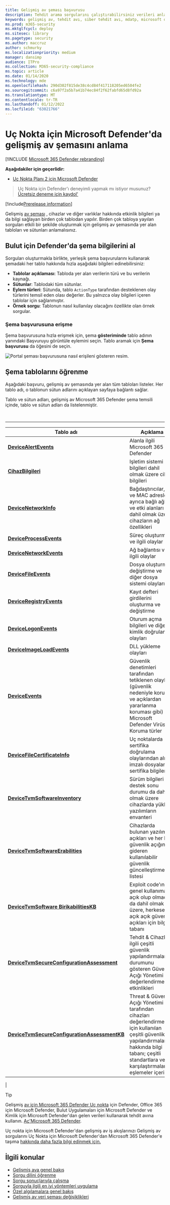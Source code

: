 ```yaml
---
title: Gelişmiş av şeması başvurusu
description: Tehdit arama sorgularını çalıştırabilirsiniz verileri anlamak için gelişmiş av şemasında yer alan tablolar hakkında bilgi öğrenin.
keywords: gelişmiş av, tehdit avı, siber tehdit avı, mdatp, microsoft defender atp, uç nokta için Microsoft Defender, wdatp arama, sorgu, telemetri, şema başvurusu, kusto, tablo, veriler
ms.prod: m365-security
ms.mktglfcycl: deploy
ms.sitesec: library
ms.pagetype: security
ms.author: maccruz
author: schmurky
ms.localizationpriority: medium
manager: dansimp
audience: ITPro
ms.collection: M365-security-compliance
ms.topic: article
ms.date: 01/14/2020
ms.technology: mde
ms.openlocfilehash: 290d302f815de38c4cd84f417118205ed6504fe2
ms.sourcegitcommit: c6a97f2a5b7a41b74ec84f2f62fabfd65d8fd92a
ms.translationtype: MT
ms.contentlocale: tr-TR
ms.lasthandoff: 01/12/2022
ms.locfileid: "63021766"
---
```

# <a name="understand-the-advanced-hunting-schema-in-microsoft-defender-for-endpoint"></a>Uç Nokta için Microsoft Defender'da gelişmiş av şemasını anlama

[!INCLUDE [Microsoft 365 Defender rebranding](../../includes/microsoft-defender.md)]

**Aşağıdakiler için geçerlidir:**
- [Uç Nokta Planı 2 için Microsoft Defender](https://go.microsoft.com/fwlink/?linkid=2154037)

> Uç Nokta için Defender'ı deneyimli yapmak mı istiyor musunuz? [Ücretsiz deneme için kaydol'](https://signup.microsoft.com/create-account/signup?products=7f379fee-c4f9-4278-b0a1-e4c8c2fcdf7e&ru=https://aka.ms/MDEp2OpenTrial?ocid=docs-wdatp-advancedhuntingref-abovefoldlink)

[!include[Prerelease information](../../includes/prerelease.md)]

Gelişmiş [av şeması](advanced-hunting-overview.md) , cihazlar ve diğer varlıklar hakkında etkinlik bilgileri ya da bilgi sağlayan birden çok tablodan yapılır. Birden çok tabloya yayılan sorguları etkili bir şekilde oluşturmak için gelişmiş av şemasında yer alan tabloları ve sütunları anlamalısınız.

## <a name="get-schema-information-in-the-defender-for-cloud"></a>Bulut için Defender'da şema bilgilerini al

Sorguları oluşturmakla birlikte, yerleşik şema başvurularını kullanarak şemadaki her tablo hakkında hızla aşağıdaki bilgileri edinebilirsiniz:

- **Tablolar açıklaması**: Tabloda yer alan verilerin türü ve bu verilerin kaynağı.
- **Sütunlar**: Tablodaki tüm sütunlar.
- **Eylem türleri**: Sütunda, tablo `ActionType` tarafından desteklenen olay türlerini temsil eden olası değerler. Bu yalnızca olay bilgileri içeren tablolar için sağlanmıştır.
- **Örnek sorgu**: Tablonun nasıl kullanılay olacağını özellikte olan örnek sorgular.

### <a name="access-the-schema-reference"></a>Şema başvurusuna erişme

Şema başvurusuna hızla erişmek için, şema **gösteriminde** tablo adının yanındaki Başvuruyu görüntüle eylemini seçin. Tablo aramak için **Şema başvurusu** da öğesini de seçin.

![Portal şeması başvurusuna nasıl erişileni gösteren resim.](images/ah-reference.png)

## <a name="learn-the-schema-tables"></a>Şema tablolarını öğrenme

Aşağıdaki başvuru, gelişmiş av şemasında yer alan tüm tabloları listeler. Her tablo adı, o tablonun sütun adlarını açıklayan sayfaya bağlantı sağlar.

Tablo ve sütun adları, gelişmiş av Microsoft 365 Defender şema temsili içinde, tablo ve sütun adları da listelenmiştir.

<br>

****

|Tablo adı|Açıklama|
|---|---|
|**[DeviceAlertEvents](advanced-hunting-devicealertevents-table.md)**|Alanla ilgili Microsoft 365 Defender |
|**[CihazBilgileri](advanced-hunting-deviceinfo-table.md)**|Işletim sistemi bilgileri dahil olmak üzere cihaz bilgileri|
|**[DeviceNetworkInfo](advanced-hunting-devicenetworkinfo-table.md)**|Bağdaştırıcılar, IP ve MAC adresleri, ayrıca bağlı ağlar ve etki alanları dahil olmak üzere cihazların ağ özellikleri|
|**[DeviceProcessEvents](advanced-hunting-deviceprocessevents-table.md)**|Süreç oluşturma ve ilgili olaylar|
|**[DeviceNetworkEvents](advanced-hunting-devicenetworkevents-table.md)**|Ağ bağlantısı ve ilgili olaylar|
|**[DeviceFileEvents](advanced-hunting-devicefileevents-table.md)**|Dosya oluşturma, değiştirme ve diğer dosya sistemi olayları|
|**[DeviceRegistryEvents](advanced-hunting-deviceregistryevents-table.md)**|Kayıt defteri girdilerini oluşturma ve değiştirme|
|**[DeviceLogonEvents](advanced-hunting-devicelogonevents-table.md)**|Oturum açma bilgileri ve diğer kimlik doğrulama olayları|
|**[DeviceImageLoadEvents](advanced-hunting-deviceimageloadevents-table.md)**|DLL yükleme olayları|
|**[DeviceEvents](advanced-hunting-deviceevents-table.md)**|Güvenlik denetimleri tarafından tetiklenen olaylar (güvenlik nedeniyle koruma ve açıklardan yararlanma koruması gibi) Microsoft Defender Virüsten Koruma türler|
|**[DeviceFileCertificateInfo](advanced-hunting-devicefilecertificateinfo-table.md)**|Uç noktalarda sertifika doğrulama olaylarından alınan imzalı dosyaların sertifika bilgileri|
|**[DeviceTvmSoftwareInventory](advanced-hunting-devicetvmsoftwareinventory-table.md)**|Sürüm bilgileri ve destek sonu durumu da dahil olmak üzere cihazlarda yüklü yazılımların envanteri|
|**[DeviceTvmSoftwareErabilities](advanced-hunting-devicetvmsoftwarevulnerabilities-table.md)**|Cihazlarda bulunan yazılım açıkları ve her bir güvenlik açığını gideren kullanılabilir güvenlik güncelleştirmeleri listesi|
|**[DeviceTvmSoftware BirikabilitiesKB](advanced-hunting-devicetvmsoftwarevulnerabilitieskb-table.md)**|Exploit code'ın genel kullanıma açık olup olmadığı da dahil olmak üzere, herkese açık açık güvenlik açıkları için bilgi tabanı|
|**[DeviceTvmSecureConfigurationAssessment](advanced-hunting-devicetvmsecureconfigurationassessment-table.md)**|Tehdit & Cihazlarla ilgili çeşitli güvenlik yapılandırmalarının durumunu gösteren Güvenlik Açığı Yönetimi değerlendirme etkinlikleri|
|**[DeviceTvmSecureConfigurationAssessmentKB](advanced-hunting-devicetvmsecureconfigurationassessmentkb-table.md)**|Threat & Güvenlik Açığı Yönetimi tarafından cihazları değerlendirmek için kullanılan çeşitli güvenlik yapılandırmaları hakkında bilgi tabanı; çeşitli standartlara ve karşılaştırmalara eşlemeler içerir|
|

> [!TIP]
> Gelişmiş [av için Microsoft 365 Defender Uç nokta](/microsoft-365/security/defender/advanced-hunting-overview) için Defender, Office 365 için Microsoft Defender, Bulut Uygulamaları için Microsoft Defender ve Kimlik için Microsoft Defender'dan gelen verileri kullanarak tehdit avına kullanın. [Aç'Microsoft 365 Defender](/microsoft-365/security/defender/m365d-enable).

Uç nokta için Microsoft Defender'dan gelişmiş av iş akışlarınızı Gelişmiş av sorgularını Uç Nokta için Microsoft Defender'dan Microsoft 365 Defender'e taşıma [hakkında daha fazla bilgi edinmek için.](/microsoft-365/security/defender/advanced-hunting-migrate-from-mde)

## <a name="related-topics"></a>İlgili konular

- [Gelişmiş ava genel bakış](advanced-hunting-overview.md)
- [Sorgu dilini öğrenme](advanced-hunting-query-language.md)
- [Sorgu sonuçlarıyla çalışma](advanced-hunting-query-results.md)
- [Sorguyla ilgili en iyi yöntemleri uygulama](advanced-hunting-best-practices.md)
- [Özel algılamalara genel bakış](overview-custom-detections.md)
- [Gelişmiş av veri şeması değişiklikleri](https://techcommunity.microsoft.com/t5/microsoft-defender-atp/advanced-hunting-data-schema-changes/ba-p/1043914)
